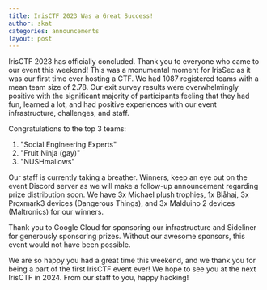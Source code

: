 ```yaml
---
title: IrisCTF 2023 Was a Great Success!
author: skat
categories: announcements
layout: post
---
```


IrisCTF 2023 has officially concluded. Thank you to everyone who came to our event this weekend! This was a monumental moment for IrisSec as it was our first time ever hosting a CTF. We had 1087 registered teams with a mean team size of 2.78. Our exit survey results were overwhelmingly positive with the significant majority of participants feeling that they had fun, learned a lot, and had positive experiences with our event infrastructure, challenges, and staff.

Congratulations to the top 3 teams:
1. "Social Engineering Experts"
2. "Fruit Ninja (gay)"
3. "NUSHmallows"

Our staff is currently taking a breather. Winners, keep an eye out on the event Discord server as we will make a follow-up announcement regarding prize distribution soon. We have 3x Michael plush trophies, 1x Blåhaj, 3x Proxmark3 devices (Dangerous Things), and 3x Malduino 2 devices (Maltronics) for our winners.

Thank you to Google Cloud for sponsoring our infrastructure and Sideliner for generously sponsoring prizes. Without our awesome sponsors, this event would not have been possible.

We are so happy you had a great time this weekend, and we thank you for being a part of the first IrisCTF event ever! We hope to see you at the next IrisCTF in 2024. From our staff to you, happy hacking!
